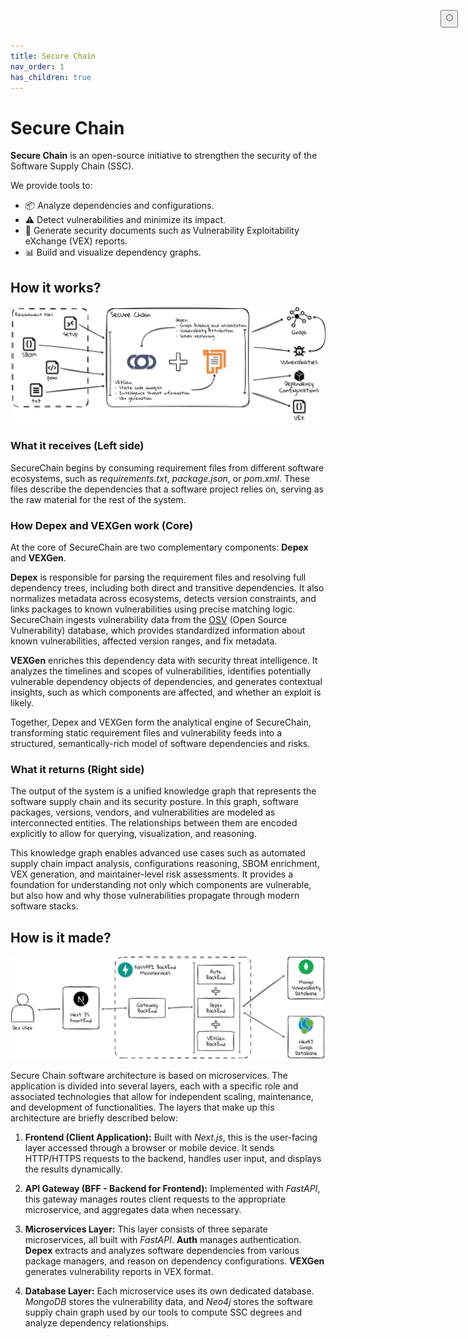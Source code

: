 ```yaml
---
title: Secure Chain
nav_order: 1
has_children: true
---
```


# Secure Chain

**Secure Chain** is an open-source initiative to strengthen the security of the Software Supply Chain (SSC).

We provide tools to:

- 📦 Analyze dependencies and configurations.
- ⚠️ Detect vulnerabilities and minimize its impact.
- 🧾 Generate security documents such as Vulnerability Exploitability eXchange (VEX) reports.
- 📊 Build and visualize dependency graphs.

## How it works?

<img id="overview-image" src="/assets/securechain/figs/overview_light.png" alt="Secure Chain Overview" width="1000" />

### What it receives (Left side)
SecureChain begins by consuming requirement files from different software ecosystems, such as *requirements.txt*, *package.json*, or *pom.xml*. These files describe the dependencies that a software project relies on, serving as the raw material for the rest of the system.

### How Depex and VEXGen work (Core)
At the core of SecureChain are two complementary components: **Depex** and **VEXGen**.

**Depex** is responsible for parsing the requirement files and resolving full dependency trees, including both direct and transitive dependencies. It also normalizes metadata across ecosystems, detects version constraints, and links packages to known vulnerabilities using precise matching logic. SecureChain ingests vulnerability data from the [OSV](https://osv.dev/) (Open Source Vulnerability) database, which provides standardized information about known vulnerabilities, affected version ranges, and fix metadata.

**VEXGen** enriches this dependency data with security threat intelligence. It analyzes the timelines and scopes of vulnerabilities, identifies potentially vulnerable dependency objects of dependencies, and generates contextual insights, such as which components are affected, and whether an exploit is likely.

Together, Depex and VEXGen form the analytical engine of SecureChain, transforming static requirement files and vulnerability feeds into a structured, semantically-rich model of software dependencies and risks.

### What it returns (Right side)
The output of the system is a unified knowledge graph that represents the software supply chain and its security posture. In this graph, software packages, versions, vendors, and vulnerabilities are modeled as interconnected entities. The relationships between them are encoded explicitly to allow for querying, visualization, and reasoning.

This knowledge graph enables advanced use cases such as automated supply chain impact analysis, configurations reasoning, SBOM enrichment, VEX generation, and maintainer-level risk assessments. It provides a foundation for understanding not only which components are vulnerable, but also how and why those vulnerabilities propagate through modern software stacks.

## How is it made?

<img id="architecture-image" src="/assets/securechain/figs/architecture_light.png" alt="Secure Chain Architecture" width="1000" />

Secure Chain software architecture is based on microservices. The application is divided into several layers, each with a specific role and associated technologies that allow for independent scaling, maintenance, and development of functionalities. The layers that make up this architecture are briefly described below:

1. **Frontend (Client Application):** Built with *Next.js*, this is the user-facing layer accessed through a browser or mobile device. It sends HTTP/HTTPS requests to the backend, handles user input, and displays the results dynamically.

2. **API Gateway (BFF - Backend for Frontend):** Implemented with *FastAPI*, this gateway manages routes client requests to the appropriate microservice, and aggregates data when necessary.

3. **Microservices Layer:** This layer consists of three separate microservices, all built with *FastAPI*. **Auth** manages authentication. **Depex** extracts and analyzes software dependencies from various package managers, and reason on dependency configurations. **VEXGen** generates vulnerability reports in VEX format.

4. **Database Layer:** Each microservice uses its own dedicated database. *MongoDB* stores the vulnerability data, and *Neo4j* stores the software supply chain graph used by our tools to compute SSC degrees and analyze dependency relationships.

<button class="btn js-toggle-dark-mode" style="
  position: fixed;
  top: 1rem;
  right: 1rem;
  z-index: 1000;
">
  🌕
</button>

<script>
  const toggleDarkMode = document.querySelector('.js-toggle-dark-mode');
  jtd.addEvent(toggleDarkMode, 'click', function () {
    if (jtd.getTheme() === 'dark') {
      jtd.setTheme('light');
      toggleDarkMode.textContent = '🌕';
    } else {
      jtd.setTheme('dark');
      toggleDarkMode.textContent = '☀️';
    }
    setTimeout(() => {
      const overview_img = document.getElementById('overview-image');
      const architecture_img = document.getElementById('architecture-image');
      const theme = jtd.getTheme();
      overview_img.src = theme === 'dark'
        ? '/assets/securechain/figs/overview_dark.png'
        : '/assets/securechain/figs/overview_light.png';
      architecture_img.src = theme === 'dark'
        ? '/assets/securechain/figs/architecture_dark.png'
        : '/assets/securechain/figs/architecture_light.png';
    }, 5);
  });
  document.addEventListener("DOMContentLoaded", function () {
    const overview_img = document.getElementById('overview-image');
    const architecture_img = document.getElementById('architecture-image');
    const theme = jtd.getTheme();
    overview_img.src = theme === 'dark'
      ? '/assets/securechain/figs/overview_dark.png'
      : '/assets/securechain/figs/overview_light.png';
    architecture_img.src = theme === 'dark'
      ? '/assets/securechain/figs/architecture_dark.png'
      : '/assets/securechain/figs/architecture_light.png';
  });
</script>
